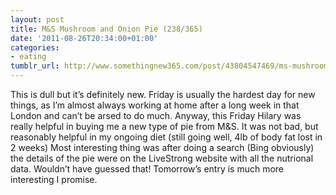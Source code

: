 ```yaml
---
layout: post
title: M&S Mushroom and Onion Pie (238/365)
date: '2011-08-26T20:34:00+01:00'
categories:
- eating
tumblr_url: http://www.somethingnew365.com/post/43804547469/ms-mushroom-and-onion-pie-238365
---
```

This is dull but it’s definitely new.
Friday is usually the hardest day for new things, as I’m almost always working at home after a long week in that London and can’t be arsed to do much. Anyway, this Friday Hilary was really helpful in buying me a new type of pie from M&S. It was not bad, but reasonably helpful in my ongoing diet (still going well, 4lb of body fat lost in 2 weeks)
Most interesting thing was after doing a search (Bing obviously) the details of the pie were on the LiveStrong website with all the nutrional data. Wouldn’t have guessed that!
Tomorrow’s entry is much more interesting I promise.
